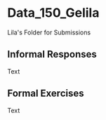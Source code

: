 # Data_150_Gelila

Lila's Folder for Submissions

## Informal Responses

Text

## Formal Exercises

Text
